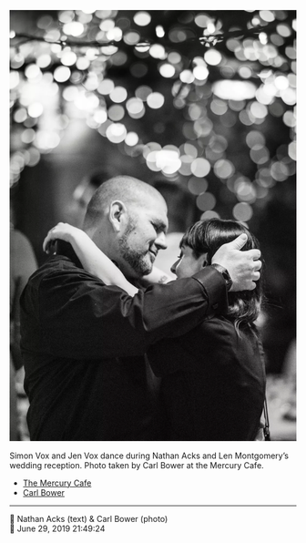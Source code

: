 ![Simon and Jen Vox dance](assets/6123b5f5dde47c9ea000cd19f476c8b3.webp)

Simon Vox and Jen Vox dance during Nathan Acks and Len Montgomery’s wedding reception. Photo taken by Carl Bower at the Mercury Cafe.

* [The Mercury Cafe](http://mercurycafe.com)
* [Carl Bower](https://carlbowerphotos.com)

- - - -

<span aria-hidden="true">👥</span> Nathan Acks (text) & Carl Bower (photo)  
<span aria-hidden="true">📅</span> June 29, 2019 21:49:24
